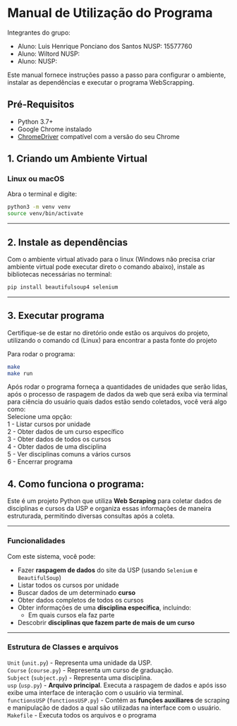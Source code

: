 # Manual de Utilização do Programa

Integrantes do grupo:
- Aluno: Luis Henrique Ponciano dos Santos      NUSP: 15577760
- Aluno: Wiltord    NUSP:
- Aluno:            NUSP:

Este manual fornece instruções passo a passo para configurar o ambiente, instalar as dependências e executar o programa WebScrapping.

## Pré-Requisitos

- Python 3.7+
- Google Chrome instalado
- [ChromeDriver](https://sites.google.com/chromium.org/driver/) compatível com a versão do seu Chrome

## 1. Criando um Ambiente Virtual

### Linux ou macOS

Abra o terminal e digite:

```bash
python3 -m venv venv
source venv/bin/activate
```

---


## 2. Instale as dependências 

Com o ambiente virtual ativado para o linux (Windows não precisa criar ambiente virtual pode executar direto o comando abaixo), instale as bibliotecas necessárias no terminal:
```bash
pip install beautifulsoup4 selenium
```

---

## 3. Executar programa

Certifique-se de estar no diretório onde estão os arquivos do projeto, utilizando o comando cd (Linux) para encontrar a pasta fonte do projeto

Para rodar o programa:
```bash
make
make run
```
Após rodar o programa forneça a quantidades de unidades que serão lidas, após o processo de raspagem de dados da web que será exiba via terminal para ciência do usuário 
quais dados estão sendo coletados, você verá algo como:
 <br>
Selecione uma opção:
 <br>
1 - Listar cursos por unidade
 <br>
2 - Obter dados de um curso específico
 <br>
3 - Obter dados de todos os cursos
 <br>
4 - Obter dados de uma disciplina
 <br>
5 - Ver disciplinas comuns a vários cursos
 <br>
6 - Encerrar programa




## 4. Como funciona o programa:

Este é um projeto Python que utiliza **Web Scraping** para coletar dados de disciplinas e cursos da USP e organiza essas informações de maneira estruturada, permitindo diversas consultas após a coleta.

---

### Funcionalidades

Com este sistema, você pode:

- Fazer **raspagem de dados** do site da USP (usando `Selenium` e `BeautifulSoup`)
- Listar todos os cursos por unidade 
- Buscar dados de um determinado **curso**
- Obter dados completos de todos os cursos
- Obter informações de uma **disciplina específica**, incluindo:
  - Em quais cursos ela faz parte
- Descobrir **disciplinas que fazem parte de mais de um curso**

---

### Estrutura de Classes e arquivos

`Unit` (`unit.py`) - Representa uma unidade da USP.
 <br>
`Course` (`course.py`) - Representa um curso de graduação.
 <br>
`Subject` (`subject.py`) - Representa uma disciplina. 
 <br>
`usp` (`usp.py`) -  **Arquivo principal**. Executa a raspagem de dados e após isso exibe uma interface de interação com o usuário via terminal.
 <br>
`functionsUSP` (`functionsUSP.py`) -  Contém as **funções auxiliares** de scraping e manipulação de dados a qual são utilizadas na interface com o usuário.
 <br>
`Makefile` - Executa todos os arquivos e o programa



